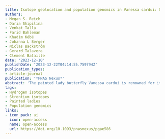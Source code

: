 ```yaml
---
title: Isotope geolocation and population genomics in Vanessa cardui: Short- and long-distance migrants are genetically undifferentiated
authors:
- Megan S. Reich
- Daria Shipilina
- Venkat Talla
- Farid Bahleman
- Khadim Kébé
- Johanna L Berger
- Niclas Backström
- Gerard Talavera
- Clement Bataille
date: '2023-12-10'
publishDate: '2023-12-22T04:14:55.759794Z'
publication_types:
- article-journal
publication: '*PNAS Nexus*'
abstract: 'The painted lady butterfly Vanessa cardui is renowned for its virtually cosmopolitan distribution and the remarkable long-distance migrations as part of its annual, multigenerational migratory cycle. In winter, V. cardui individuals inhabit breeding grounds north and south of the Sahara, suggesting distinct migratory behaviors within the species as individuals migrate southward from Europe in the autumn. However, the evolutionary and ecological factors shaping these differences in migratory behavior remain largely unexplored. Here, we performed whole-genome resequencing and analyzed the hydrogen and strontium isotopes of 40 V. cardui individuals simultaneously collected in the autumn from regions both north and south of the Sahara. Our investigation revealed two main migratory groups: (i) shortdistance migrants, journeying from temperate Europe to the circum-Mediterranean region and (ii) long-distance migrants, originating from Europe, crossing the Mediterranean Sea and Sahara, and reaching West Africa, covering up to over 4,000 km. Despite these stark differences in migration distance, a genome-wide analysis revealed that short- and long-distance migrants belong to a single intercontinental panmictic population extending from northern Europe to sub-Saharan Africa. Contrary to common biogeographic patterns, the Sahara is not a catalyst for population structuring in this species. No significant genetic differentiation or signs of adaptation and selection were observed between the two migratory phenotypes. Nonetheless, two individuals, who were early arrivals to West Africa covering longer migration distances, exhibited some genetic differentiation. The lack of genetic structure between short- and long-distance migrants suggests that migration distance in V. cardui is a plastic response to environmental conditions.'
tags:
- Hydrogen isotopes
- Strontium isotopes
- Painted ladies
- Population genomics
links:
- icon_pack: ai
  icon: open-access
  name: open-access
  url: https://doi.org/10.1093/pnasnexus/pgae586
---
```

